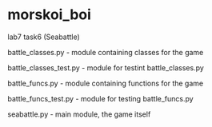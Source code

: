 # morskoi_boi

lab7
task6 (Seabattle)



battle_classes.py - module containing classes for the game

battle_classes_test.py - module for testint battle_classes.py



battle_funcs.py - module containing functions for the game

battle_funcs_test.py - module for testing battle_funcs.py



seabattle.py - main module, the game itself
